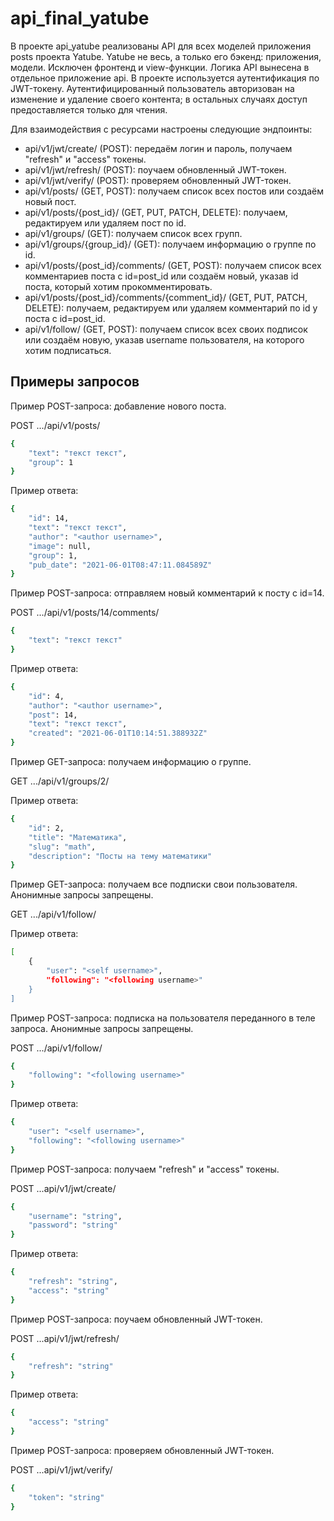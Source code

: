 #  api_final_yatube

В проекте api_yatube реализованы API для всех моделей приложения posts проекта Yatube. Yatube не весь, а только его бэкенд: приложения, модели. Исключен фронтенд и view-функции. Логика API вынесена в отдельное приложение api. В проекте используется аутентификация по JWT-токену. Аутентифицированный пользователь авторизован на изменение и удаление своего контента; в остальных случаях доступ предоставляется только для чтения.

Для взаимодействия с ресурсами настроены следующие эндпоинты:
- api/v1/jwt/create/ (POST): передаём логин и пароль, получаем "refresh" и "access" токены.
- api/v1/jwt/refresh/ (POST): поучаем обновленный JWT-токен.
- api/v1/jwt/verify/ (POST): проверяем обновленный JWT-токен.
- api/v1/posts/ (GET, POST): получаем список всех постов или создаём новый пост.
- api/v1/posts/{post_id}/ (GET, PUT, PATCH, DELETE): получаем, редактируем или удаляем пост по id.
- api/v1/groups/ (GET): получаем список всех групп.
- api/v1/groups/{group_id}/ (GET): получаем информацию о группе по id.
- api/v1/posts/{post_id}/comments/ (GET, POST): получаем список всех комментариев поста с id=post_id или создаём новый, указав id поста, который хотим прокомментировать.
- api/v1/posts/{post_id}/comments/{comment_id}/ (GET, PUT, PATCH, DELETE): получаем, редактируем или удаляем комментарий по id у поста с id=post_id.
- api/v1/follow/ (GET, POST): получаем список всех своих подписок или создаём новую, указав username пользователя, на которого хотим подписаться.



## Примеры запросов
Пример POST-запроса: добавление нового поста.

POST .../api/v1/posts/

```sh
{
    "text": "текст текст",
    "group": 1
} 
```

Пример ответа:

```sh
{
    "id": 14,
    "text": "текст текст",
    "author": "<author username>",
    "image": null,
    "group": 1,
    "pub_date": "2021-06-01T08:47:11.084589Z"
} 
```

Пример POST-запроса: отправляем новый комментарий к посту с id=14.

POST .../api/v1/posts/14/comments/

```sh
{
    "text": "текст текст"
} 
```

Пример ответа:

```sh
{
    "id": 4,
    "author": "<author username>",
    "post": 14,
    "text": "текст текст",
    "created": "2021-06-01T10:14:51.388932Z"
} 
```

Пример GET-запроса: получаем информацию о группе.

GET .../api/v1/groups/2/

Пример ответа:

```sh
{
    "id": 2,
    "title": "Математика",
    "slug": "math",
    "description": "Посты на тему математики"
}
```
 
Пример GET-запроса: получаем все подписки свои пользователя. Анонимные запросы запрещены.

GET .../api/v1/follow/

Пример ответа:

```sh
[
    {
        "user": "<self username>",
        "following": "<following username>"
    }
]
```
 
Пример POST-запроса: подписка на пользователя переданного в теле запроса. Анонимные запросы запрещены.

POST .../api/v1/follow/

```sh
{
    "following": "<following username>"
} 
```

Пример ответа:

```sh
{
    "user": "<self username>",
    "following": "<following username>"
}
```

Пример POST-запроса: получаем "refresh" и "access" токены.

POST ...api/v1/jwt/create/

```sh
{
    "username": "string",
    "password": "string"
}
```

Пример ответа:

```sh
{
    "refresh": "string",
    "access": "string"
}
```

Пример POST-запроса: поучаем обновленный JWT-токен.

POST ...api/v1/jwt/refresh/

```sh
{
    "refresh": "string"
}
```

Пример ответа:

```sh
{
    "access": "string"
}
```

Пример POST-запроса: проверяем обновленный JWT-токен.

POST ...api/v1/jwt/verify/

```sh
{
    "token": "string"
} 
```